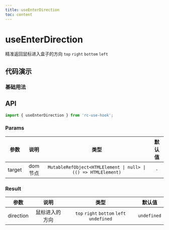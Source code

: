 ```yaml
---
title: useEnterDirection
toc: content
---
```


# useEnterDirection

精准返回鼠标进入盒子的方向 `top` `right` `bottom` `left`

## 代码演示

### 基础用法

<code src="./demos/Demo1.tsx" ></code>

## API

```ts
import { useEnterDirection } from 'rc-use-hook';
```

### Params

|  参数  |  说明   |                              类型                              | 默认值 |
| :----: | :-----: | :------------------------------------------------------------: | :----: |
| target | dom节点 | `MutableRefObject<HTMLElement \| null> \| (() => HTMLElement)` |  `-`   |

### Result

|   参数    |      说明      |                   类型                    |   默认值    |
| :-------: | :------------: | :---------------------------------------: | :---------: |
| direction | 鼠标进入的方向 | `top` `right` `bottom` `left` `undefined` | `undefined` |
